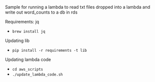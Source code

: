 Sample for running a lambda to read txt files dropped into a lambda and write out word_counts to a db in rds

Requirements:
jq
- `brew install jq`

Updating lib
- `pip install -r requirements -t lib`

Updating lambda code
- `cd aws_scripts`
- `./update_lambda_code.sh`
